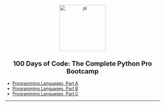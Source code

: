 <p align="center">
  <a href="https://github.com/marcoshsq/ProgrammingLanguages">
    <img src="https://github.com/marcoshsq/ProgrammingLanguages/blob/main/RepoImages/programming-language.png" alt="pl" width="150">
  </a>
</p>
  <h2 align="center">100 Days of Code: The Complete Python Pro Bootcamp</h2>
</div>


- [Programming Languages, Part A](https://www.coursera.org/learn/programming-languages)
- [Programming Languages, Part B](https://www.coursera.org/learn/programming-languages-part-b)
- [Programming Languages, Part C](https://www.coursera.org/learn/programming-languages-part-c)
 
---
